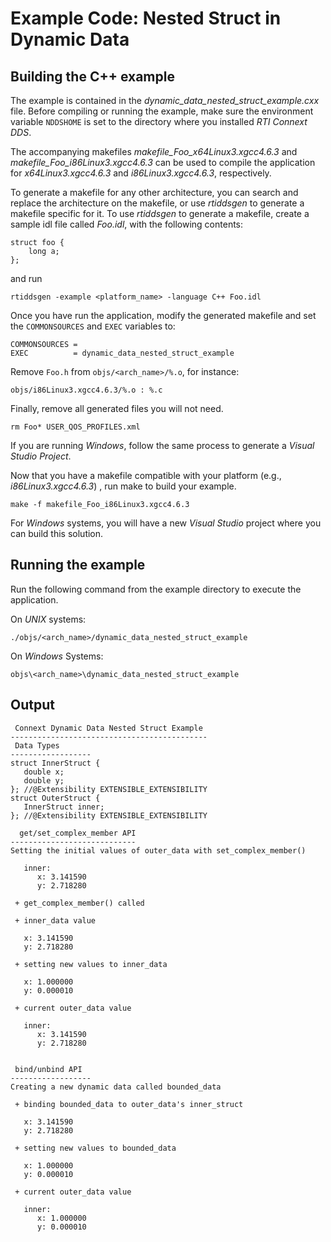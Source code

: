 # Example Code: Nested Struct in Dynamic Data

## Building the C++ example
The example is contained in the *dynamic_data_nested_struct_example.cxx* file.
Before compiling or running the example, make sure the environment variable
`NDDSHOME` is set to the directory where you installed *RTI Connext DDS*.

The accompanying makefiles *makefile_Foo_x64Linux3.xgcc4.6.3* and
*makefile_Foo_i86Linux3.xgcc4.6.3* can be used to compile the application
for *x64Linux3.xgcc4.6.3* and *i86Linux3.xgcc4.6.3*, respectively.

To generate a makefile for any other architecture, you can search and
replace the architecture on the makefile, or use *rtiddsgen* to generate
a makefile specific for it. To use *rtiddsgen* to generate a makefile,
create a sample idl file called *Foo.idl*, with the following contents:
```
struct foo {
    long a;
};
```

and run
```
rtiddsgen -example <platform_name> -language C++ Foo.idl
```

Once you have run the application, modify the generated makefile and
set the `COMMONSOURCES` and `EXEC` variables to:
```
COMMONSOURCES =
EXEC          = dynamic_data_nested_struct_example
```

Remove `Foo.h` from `objs/<arch_name>/%.o`, for instance:
```
objs/i86Linux3.xgcc4.6.3/%.o : %.c
```

Finally, remove all generated files you will not need.
```
rm Foo* USER_QOS_PROFILES.xml
```

If you are running *Windows*, follow the same process to generate a *Visual
Studio Project*.

Now that you have a makefile compatible with your platform
(e.g., *i86Linux3.xgcc4.6.3*) , run make to build your example.
```
make -f makefile_Foo_i86Linux3.xgcc4.6.3
```

For *Windows* systems, you will have a new *Visual Studio* project where you can
build this solution.

## Running the example
Run the following command from the example directory to execute the application.

On *UNIX* systems:
```
./objs/<arch_name>/dynamic_data_nested_struct_example
```

On *Windows* Systems:
```
objs\<arch_name>\dynamic_data_nested_struct_example
```

## Output
```
 Connext Dynamic Data Nested Struct Example
--------------------------------------------
 Data Types
------------------
struct InnerStruct {
   double x;
   double y;
}; //@Extensibility EXTENSIBLE_EXTENSIBILITY
struct OuterStruct {
   InnerStruct inner;
}; //@Extensibility EXTENSIBLE_EXTENSIBILITY

  get/set_complex_member API
----------------------------
Setting the initial values of outer_data with set_complex_member()

   inner:
      x: 3.141590
      y: 2.718280

 + get_complex_member() called

 + inner_data value

   x: 3.141590
   y: 2.718280

 + setting new values to inner_data

   x: 1.000000
   y: 0.000010

 + current outer_data value

   inner:
      x: 3.141590
      y: 2.718280


 bind/unbind API
------------------
Creating a new dynamic data called bounded_data

 + binding bounded_data to outer_data's inner_struct

   x: 3.141590
   y: 2.718280

 + setting new values to bounded_data

   x: 1.000000
   y: 0.000010

 + current outer_data value

   inner:
      x: 1.000000
      y: 0.000010
```
